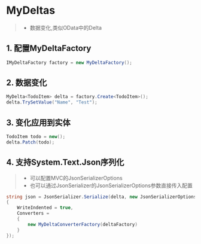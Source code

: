 # MyDeltas
>* 数据变化,类似OData中的Delta

## 1. 配置MyDeltaFactory
~~~csharp
IMyDeltaFactory factory = new MyDeltaFactory();
~~~

## 2. 数据变化
~~~csharp
MyDelta<TodoItem> delta = factory.Create<TodoItem>();
delta.TrySetValue("Name", "Test");
~~~

## 3. 变化应用到实体
~~~csharp
TodoItem todo = new();
delta.Patch(todo);
~~~

## 4. 支持System.Text.Json序列化
>* 可以配置MVC的JsonSerializerOptions
>* 也可以通过JsonSerializer的JsonSerializerOptions参数直接传入配置

~~~csharp
string json = JsonSerializer.Serialize(delta, new JsonSerializerOptions
{
    WriteIndented = true,
    Converters =
    {
        new MyDeltaConverterFactory(deltaFactory)
    }
});
~~~